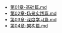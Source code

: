 - [第01章-基础篇.md](第01章-基础篇.md)
- [第02章-场景实践篇.md](第02章-场景实践篇.md)
- [第03章-深度学习篇.md](第03章-深度学习篇.md)
- [第04章-架构篇.md](第04章-架构篇.md)
